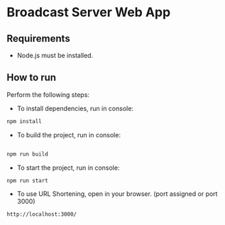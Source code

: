 # Broadcast Server Web App

## Requirements

- Node.js must be installed.

## How to run

Perform the following steps:

- To install dependencies, run in console:

```bash
npm install
```

- To build the project, run in console:

```bash

npm run build
```

- To start the project, run in console:

```bash
npm run start
```

- To use URL Shortening, open in your browser. (port assigned or port 3000)

```bash
http://localhost:3000/
```
